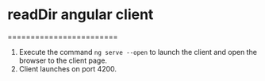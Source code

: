 # readDir angular client
========================

1. Execute the command `ng serve --open` to launch the client and open the browser to the client page.
2. Client launches on port 4200.
